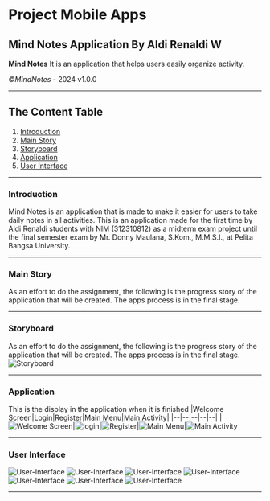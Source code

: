 # Project Mobile Apps
 Mind Notes Application By Aldi Renaldi W
 --
**Mind Notes** It is an application that helps users easily organize activity.

*©️MindNotes* - 2024 v1.0.0

---
## The Content Table
1. [Introduction](#Introduction)
2. [Main Story](#Main-Story)
3. [Storyboard](#Storyboard)
4. [Application](#Application)
5. [User Interface](#User-Interface)

---

### Introduction
Mind Notes is an application that is made to make it easier for users to take daily notes in all activities. This is an application made for the first time by Aldi Renaldi students with NIM (312310812) as a midterm exam project until the final semester exam by Mr. Donny Maulana, S.Kom., M.M.S.I., at Pelita Bangsa University.

---

### Main Story
As an effort to do the assignment, the following is the progress story of the application that will be created. The apps process is in the final stage.

---

### Storyboard

As an effort to do the assignment, the following is the progress story of the application that will be created. The apps process is in the final stage.
![Storyboard](https://github.com/AldiRenaldi19/ProjectMobile/blob/3089391036ce19bfa29f9e7d36497cd05fce7168/User%20Interface/STORYBOARD.png)

---

### Application

This is the display in the application when it is finished
|Welcome Screen|Login|Register|Main Menu|Main Activity|
|--|--|--|--|--|
|![Welcome Screen](https://github.com/AldiRenaldi19/ProjectMobile/blob/b9750f5927a532cd64026e84b59581ea951628a6/User%20Interface/Mockup/1.png)|![login](https://github.com/AldiRenaldi19/ProjectMobile/blob/b9750f5927a532cd64026e84b59581ea951628a6/User%20Interface/Mockup/3.png)|![Register](https://github.com/AldiRenaldi19/ProjectMobile/blob/b9750f5927a532cd64026e84b59581ea951628a6/User%20Interface/Mockup/2.png)|![Main Menu](https://github.com/AldiRenaldi19/ProjectMobile/blob/b9750f5927a532cd64026e84b59581ea951628a6/User%20Interface/Mockup/4.png)|![Main Activity](https://github.com/AldiRenaldi19/ProjectMobile/blob/b9750f5927a532cd64026e84b59581ea951628a6/User%20Interface/Mockup/6.png)

---

### User Interface

![User-Interface](https://github.com/AldiRenaldi19/ProjectMobile/blob/b9750f5927a532cd64026e84b59581ea951628a6/User%20Interface/1.png)
![User-Interface](https://github.com/AldiRenaldi19/ProjectMobile/blob/b9750f5927a532cd64026e84b59581ea951628a6/User%20Interface/2.png)
![User-Interface](https://github.com/AldiRenaldi19/ProjectMobile/blob/b9750f5927a532cd64026e84b59581ea951628a6/User%20Interface/3.png)
![User-Interface](https://github.com/AldiRenaldi19/ProjectMobile/blob/b9750f5927a532cd64026e84b59581ea951628a6/User%20Interface/4.png)
![User-Interface](https://github.com/AldiRenaldi19/ProjectMobile/blob/b9750f5927a532cd64026e84b59581ea951628a6/User%20Interface/5.png)
![User-Interface](https://github.com/AldiRenaldi19/ProjectMobile/blob/b9750f5927a532cd64026e84b59581ea951628a6/User%20Interface/6.png)
![User-Interface](https://github.com/AldiRenaldi19/ProjectMobile/blob/b9750f5927a532cd64026e84b59581ea951628a6/User%20Interface/7.png)

---
